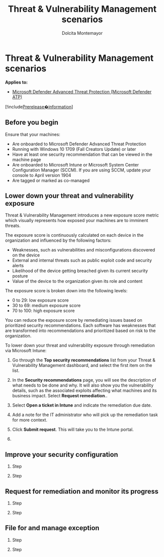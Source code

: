 ﻿---
title: Threat & Vulnerability Management scenarios
description: 
keywords: 
search.product: Windows 10
search.appverid: met150
ms.prod: w10
ms.mktglfcycl: deploy
ms.sitesec: library
ms.pagetype: security
ms.author: dolmont
author: Dolcita Montemayor
ms.localizationpriority: medium
manager: dansimp
audience: ITPro
ms.collection: M365-security-compliance 
ms.topic: article
---

# Threat & Vulnerability Management scenarios
**Applies to:**
- [Microsoft Defender Advanced Threat Protection (Microsoft Defender ATP)](https://go.microsoft.com/fwlink/p/?linkid=2069559)

[!include[Prerelease�information](prerelease.md)]

## Before you begin
Ensure that your machines:
- Are onboarded to Microsoft Defender Advanced Threat Protection
- Running with Windows 10 1709 (Fall Creators Update) or later
- Have at least one security recommendation that can be viewed in the machine page
- Are onboarded to Microsoft Intune or Microsoft System Center Configuration Manager (SCCM). If you are using SCCM, update your console to April version 1904
- Are tagged or marked as co-managed

## Lower down your threat and vulnerability exposure
Threat & Vulnerability Management introduces a new exposure score metric which visually represents how exposed your machines are to imminent threats.

The exposure score is continuously calculated on each device in the organization and influenced by the following factors:
- Weaknesses, such as vulnerabilities and misconfigurations discovered on the device
- External and internal threats such as public exploit code and security alerts
- Likelihood of the device getting breached given its current security posture
- Value of the device to the organization given its role and content

The exposure score is broken down into the following levels:
- 0 to 29: low exposure score
- 30 to 69: medium exposure score
- 70 to 100: high exposure score

You can reduce the exposure score by remediating issues based on prioritized security recommendations. Each software has weaknesses that are transformed into recommendations and prioritized based on risk to the organization.

To lower down your threat and vulnerability exposure through remediation via Microsoft Intune:

1. Go through the **Top security recommendations** list from your Threat & Vulnerability Management dashboard, and select the first item on the list.

2. In the **Security recommendations** page, you will see the description of what needs to be done and why. It will also show you the vulnerability details, such as the associated exploits affecting what machines and its business impact. Select **Request remediation**.. 

3. Select **Open a ticket in Intune** and indicate the remediation due date.
    
4.	Add a note for the IT administrator who will pick up the remediation task for more context. 

5.	Click **Submit request**. This will take you to the Intune portal.

6.	<Add Intune portal workflow here>


## Improve your security configuration
1. Step

2. Step


## Request for remediation and monitor its progress

1. Step

2. Step


## File for and manage exception

1. Step

2. Step
